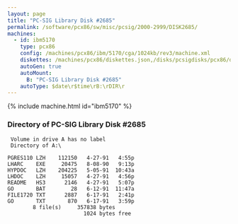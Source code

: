 ```yaml
---
layout: page
title: "PC-SIG Library Disk #2685"
permalink: /software/pcx86/sw/misc/pcsig/2000-2999/DISK2685/
machines:
  - id: ibm5170
    type: pcx86
    config: /machines/pcx86/ibm/5170/cga/1024kb/rev3/machine.xml
    diskettes: /machines/pcx86/diskettes.json,/disks/pcsigdisks/pcx86/diskettes.json
    autoGen: true
    autoMount:
      B: "PC-SIG Library Disk #2685"
    autoType: $date\r$time\rB:\rDIR\r
---
```


{% include machine.html id="ibm5170" %}

### Directory of PC-SIG Library Disk #2685

     Volume in drive A has no label
     Directory of A:\

    PGRES110 LZH    112150   4-27-91   4:55p
    LHARC    EXE     20475   8-08-90   9:13p
    HYPDOC   LZH    204225   5-05-91  10:43a
    LHDOC    LZH     15057   4-27-91   4:56p
    README   HS3      2146   4-27-91   5:07p
    GO       BAT        28   6-12-91  11:47a
    FILE1720 TXT      2887   6-17-91   2:41p
    GO       TXT       870   6-17-91   3:59p
            8 file(s)     357838 bytes
                            1024 bytes free
